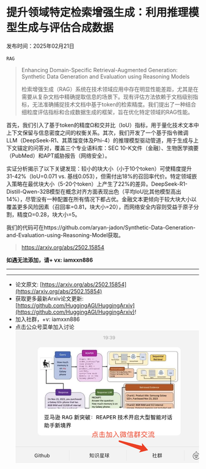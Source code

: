 # 提升领域特定检索增强生成：利用推理模型生成与评估合成数据
发布时间：2025年02月21日

`RAG`
> Enhancing Domain-Specific Retrieval-Augmented Generation: Synthetic Data Generation and Evaluation using Reasoning Models
>
> 检索增强生成（RAG）系统在技术领域应用中存在明显性能差距，尤其是在需要从复杂文档中精确提取信息的场景下。现有评估方法依赖于文档级别指标，无法准确捕捉技术文档中基于token的检索精度。我们提出了一种结合细粒度评估指标和合成数据生成的框架，旨在优化特定领域的RAG性能。

首先，我们引入了基于token的精度Ω和交并比（IoU）指标，用于量化技术文本中上下文保留与信息密度之间的权衡关系。其次，我们开发了一个基于指令微调LLM（DeepSeek-R1、其蒸馏变体及Phi-4）的推理模型驱动管道，用于生成与上下文锚定的问答对，覆盖三个专业语料库：SEC 10-K文件（金融）、生物医学摘要（PubMed）和APT威胁报告（网络安全）。

实证分析揭示了以下关键发现：较小的块大小（小于10个token）可使精度提升31-42%（IoU=0.071 vs. 基线0.053），但需付出18%的召回率代价。特定领域嵌入策略在最优块大小（5-20个token）上产生了22%的差异。DeepSeek-R1-Distill-Qwen-32B模型在概念对齐方面表现出色（平均IoU比其他模型高出14%），尽管没有一种配置在所有情况下都占优。金融文本更倾向于较大块大小以覆盖更多风险因素（召回率=0.81，块大小=20），而网络安全内容则受益于原子分割，精度Ω=0.28，块大小=5。

我们的代码可在https://github.com/aryan-jadon/Synthetic-Data-Generation-and-Evaluation-using-Reasoning-Model获取。
>
> https://arxiv.org/abs/2502.15854

**如遇无法添加，请+ vx: iamxxn886**
<hr />


<hr />

- 论文原文: [https://arxiv.org/abs/2502.15854](https://arxiv.org/abs/2502.15854)
- 获取更多最新Arxiv论文更新: [https://github.com/HuggingAGI/HuggingArxiv](https://github.com/HuggingAGI/HuggingArxiv)!
- 加入社群，+v: iamxxn886
- 点击公众号菜单加入讨论
![](https://raw.githubusercontent.com/HuggingAGI/wx_assets/main/2024/07/31/1722434818326-94339e92-22f1-4472-9d27-fed232f70b5d.jpeg)